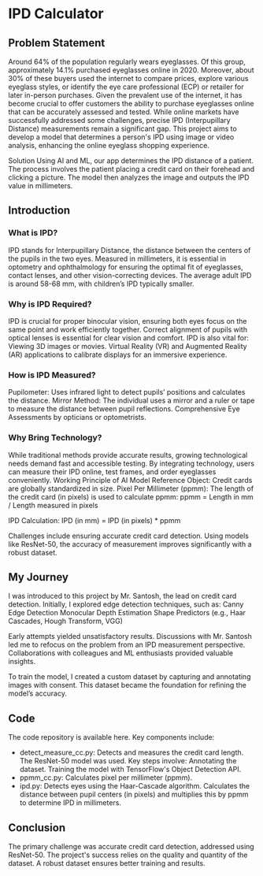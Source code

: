 # IPD Calculator

## Problem Statement

Around 64% of the population regularly wears eyeglasses. Of this group, approximately 14.1% purchased eyeglasses online in 2020. Moreover, about 30% of these buyers used the internet to compare prices, explore various eyeglass styles, or identify the eye care professional (ECP) or retailer for later in-person purchases.
Given the prevalent use of the internet, it has become crucial to offer customers the ability to purchase eyeglasses online that can be accurately assessed and tested. While online markets have successfully addressed some challenges, precise IPD (Interpupillary Distance) measurements remain a significant gap. This project aims to develop a model that determines a person's IPD using image or video analysis, enhancing the online eyeglass shopping experience.

Solution
Using AI and ML, our app determines the IPD distance of a patient. The process involves the patient placing a credit card on their forehead and clicking a picture. The model then analyzes the image and outputs the IPD value in millimeters.

## Introduction

### What is IPD?
IPD stands for Interpupillary Distance, the distance between the centers of the pupils in the two eyes. Measured in millimeters, it is essential in optometry and ophthalmology for ensuring the optimal fit of eyeglasses, contact lenses, and other vision-correcting devices. The average adult IPD is around 58-68 mm, with children’s IPD typically smaller.

### Why is IPD Required?
IPD is crucial for proper binocular vision, ensuring both eyes focus on the same point and work efficiently together. Correct alignment of pupils with optical lenses is essential for clear vision and comfort. IPD is also vital for:
Viewing 3D images or movies. Virtual Reality (VR) and Augmented Reality (AR) applications to calibrate displays for an immersive experience.

### How is IPD Measured?
Pupilometer: Uses infrared light to detect pupils’ positions and calculates the distance.
Mirror Method: The individual uses a mirror and a ruler or tape to measure the distance between pupil reflections.
Comprehensive Eye Assessments by opticians or optometrists.

### Why Bring Technology?
While traditional methods provide accurate results, growing technological needs demand fast and accessible testing. By integrating technology, users can measure their IPD online, test frames, and order eyeglasses conveniently.
Working Principle of AI Model
Reference Object: Credit cards are globally standardized in size.
Pixel Per Millimeter (ppmm): The length of the credit card (in pixels) is used to calculate ppmm:
ppmm = Length in mm / Length measured in pixels

IPD Calculation:
IPD (in mm) = IPD (in pixels) * ppmm

Challenges include ensuring accurate credit card detection. Using models like ResNet-50, the accuracy of measurement improves significantly with a robust dataset.

## My Journey

I was introduced to this project by Mr. Santosh, the lead on credit card detection. Initially, I explored edge detection techniques, such as:
Canny Edge Detection
Monocular Depth Estimation
Shape Predictors (e.g., Haar Cascades, Hough Transform, VGG)

Early attempts yielded unsatisfactory results. Discussions with Mr. Santosh led me to refocus on the problem from an IPD measurement perspective. Collaborations with colleagues and ML enthusiasts provided valuable insights.

To train the model, I created a custom dataset by capturing and annotating images with consent. This dataset became the foundation for refining the model’s accuracy.

## Code

The code repository is available here. Key components include:
- detect_measure_cc.py: Detects and measures the credit card length. The ResNet-50 model was used. Key steps involve:
Annotating the dataset.
Training the model with TensorFlow's Object Detection API.
- ppmm_cc.py: Calculates pixel per millimeter (ppmm).
- ipd.py: Detects eyes using the Haar-Cascade algorithm. Calculates the distance between pupil centers (in pixels) and multiplies this by ppmm to determine IPD in millimeters.

## Conclusion
The primary challenge was accurate credit card detection, addressed using ResNet-50. The project's success relies on the quality and quantity of the dataset. A robust dataset ensures better training and results.

